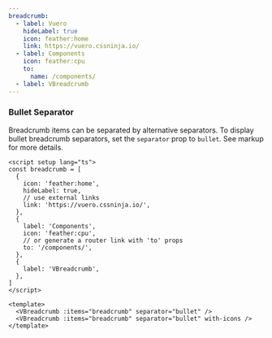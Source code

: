 ```yaml
---
breadcrumb:
  - label: Vuero
    hideLabel: true
    icon: feather:home
    link: https://vuero.cssninja.io/
  - label: Components
    icon: feather:cpu
    to:
      name: /components/
  - label: VBreadcrumb
---
```


### Bullet Separator

Breadcrumb items can be separated by alternative separators.
To display bullet breadcrumb separators,
set the `separator` prop to `bullet`. See markup for more details.

<!--code-->

```vue
<script setup lang="ts">
const breadcrumb = [
  {
    icon: 'feather:home',
    hideLabel: true,
    // use external links
    link: 'https://vuero.cssninja.io/',
  },
  {
    label: 'Components',
    icon: 'feather:cpu',
    // or generate a router link with 'to' props
    to: '/components/',
  },
  {
    label: 'VBreadcrumb',
  },
]
</script>

<template>
  <VBreadcrumb :items="breadcrumb" separator="bullet" />
  <VBreadcrumb :items="breadcrumb" separator="bullet" with-icons />
</template>
```

<!--/code-->

<!--example-->

<div>
  <VBreadcrumb :items="frontmatter.breadcrumb" separator="bullet" />
  <VBreadcrumb :items="frontmatter.breadcrumb" separator="bullet" with-icons />
</div>

<!--/example-->
